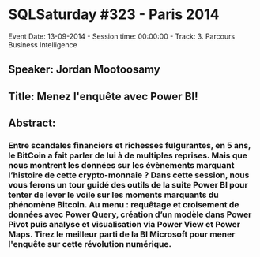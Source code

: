 # SQLSaturday #323 - Paris 2014
Event Date: 13-09-2014 - Session time: 00:00:00 - Track: 3. Parcours Business Intelligence
## Speaker: Jordan Mootoosamy
## Title: Menez l'enquête avec Power BI!
## Abstract:
### Entre scandales financiers et richesses fulgurantes, en 5 ans, le BitCoin a fait parler de lui à de multiples reprises. Mais que nous montrent les données sur les évènements marquant l’histoire de cette crypto-monnaie ? Dans cette session, nous vous ferons un tour guidé des outils de la suite Power BI pour tenter de lever le voile sur les moments marquants du phénomène Bitcoin. Au menu : requêtage et croisement de données avec Power Query, création d’un modèle dans Power Pivot puis analyse et visualisation via Power View et Power Maps. Tirez le meilleur parti de la BI Microsoft pour mener l'enquête sur cette révolution numérique.
